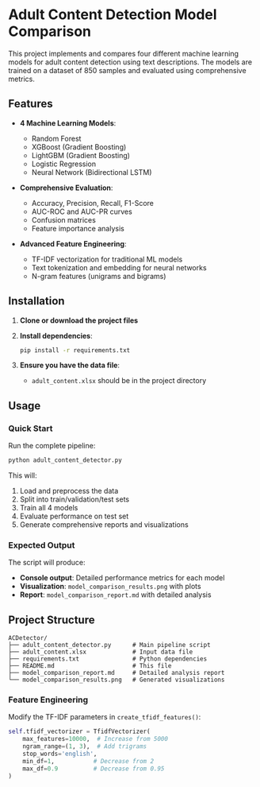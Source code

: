 # Adult Content Detection Model Comparison

This project implements and compares four different machine learning models for adult content detection using text descriptions. The models are trained on a dataset of 850 samples and evaluated using comprehensive metrics.

## Features

- **4 Machine Learning Models**:
  - Random Forest
  - XGBoost (Gradient Boosting)
  - LightGBM (Gradient Boosting)
  - Logistic Regression
  - Neural Network (Bidirectional LSTM)

- **Comprehensive Evaluation**:
  - Accuracy, Precision, Recall, F1-Score
  - AUC-ROC and AUC-PR curves
  - Confusion matrices
  - Feature importance analysis

- **Advanced Feature Engineering**:
  - TF-IDF vectorization for traditional ML models
  - Text tokenization and embedding for neural networks
  - N-gram features (unigrams and bigrams)

## Installation

1. **Clone or download the project files**

2. **Install dependencies**:
   ```bash
   pip install -r requirements.txt
   ```

3. **Ensure you have the data file**:
   - `adult_content.xlsx` should be in the project directory

## Usage

### Quick Start

Run the complete pipeline:
```bash
python adult_content_detector.py
```

This will:
1. Load and preprocess the data
2. Split into train/validation/test sets
3. Train all 4 models
4. Evaluate performance on test set
5. Generate comprehensive reports and visualizations

### Expected Output

The script will produce:
- **Console output**: Detailed performance metrics for each model
- **Visualization**: `model_comparison_results.png` with plots
- **Report**: `model_comparison_report.md` with detailed analysis

## Project Structure

```
ACDetector/
├── adult_content_detector.py      # Main pipeline script
├── adult_content.xlsx             # Input data file
├── requirements.txt               # Python dependencies
├── README.md                      # This file
├── model_comparison_report.md     # Detailed analysis report
└── model_comparison_results.png   # Generated visualizations
```

### Feature Engineering

Modify the TF-IDF parameters in `create_tfidf_features()`:

```python
self.tfidf_vectorizer = TfidfVectorizer(
    max_features=10000,  # Increase from 5000
    ngram_range=(1, 3),  # Add trigrams
    stop_words='english',
    min_df=1,           # Decrease from 2
    max_df=0.9          # Decrease from 0.95
)
```
